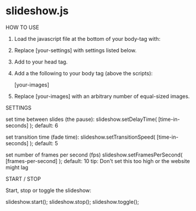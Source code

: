 # slideshow.js

HOW TO USE

 1. Load the javascript file at the bottom of your body-tag with:

    <script src="slideshow.js"></script>
    <script>
        [optional: your-settings]
        slideshow.start();
    </script>

 2. Replace [your-settings] with settings listed below.

 3. Add <link type="text/css" href="slideshow.css" /> to your head tag.

 4. Add a the following to your body tag (above the scripts):

    <div id="slideshow">
        [your-images]
    </div>

 5. Replace [your-images] with an arbitrary number of equal-sized images.

SETTINGS

set time between slides (the pause):
slideshow.setDelayTime( [time-in-seconds] );
default: 6

set transition time (fade time):
slideshow.setTransitionSpeed( [time-in-seconds] );
default: 5

set number of frames per second (fps)
slideshow.setFramesPerSecond( [frames-per-second] );
default: 10
tip: Don't set this too high or the website might lag


START / STOP

Start, stop or toggle the slideshow:

slideshow.start();
slideshow.stop();
slideshow.toggle();
 

